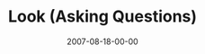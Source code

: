 ---
layout: message
category: message
series: "Seek"
title: "Look (Asking Questions)"
date: 2007-08-18-00-00
message_id: 5
audio: "http://s3.amazonaws.com/crossroads-media/media/legacy/mp3/Seek_2_Look_08-19-07_Tome.mp3"
audio-duration: "45:43"
explicit: false
---